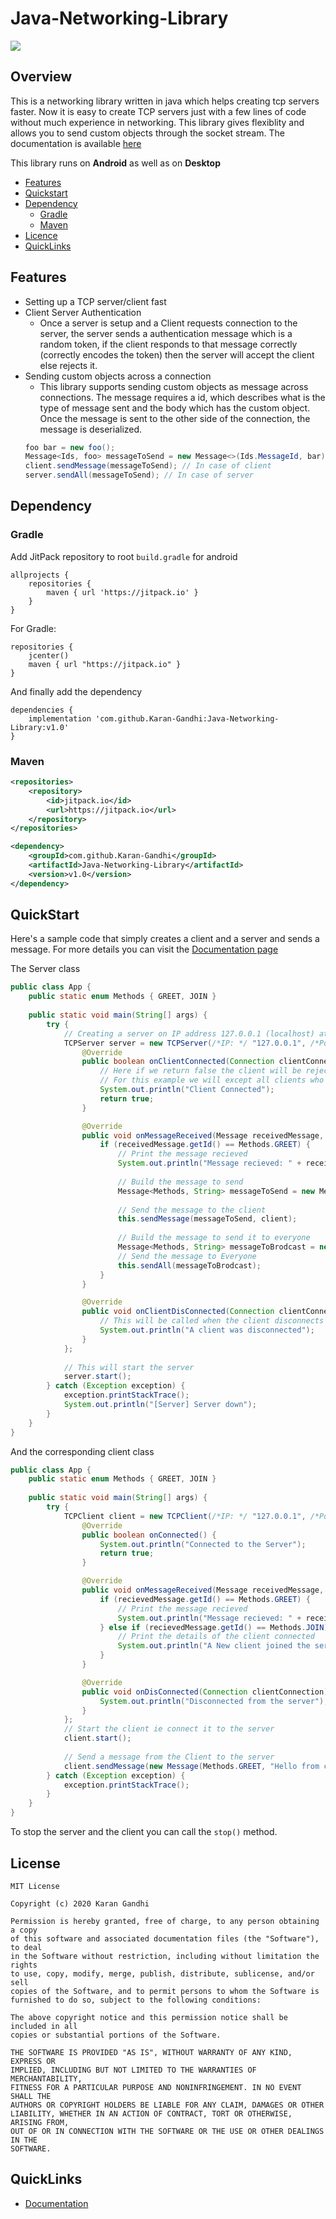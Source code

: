 # Java-Networking-Library

[![](https://jitpack.io/v/Karan-Gandhi/Java-Networking-Library.svg)](https://jitpack.io/#Karan-Gandhi/Java-Networking-Library)

## Overview

This is a networking library written in java which helps creating tcp servers faster. Now it is easy to create TCP servers just with a few lines of code without much experience in networking. This library gives flexiblity and allows you to send custom objects through the socket stream. The documentation is available [here](https://karan-gandhi.github.io/Java-Networking-Library/)

This library runs on **Android** as well as on **Desktop**

- [Features](#feautres)
- [Quickstart](#quickstart)
- [Dependency](#dependency)
  - [Gradle](#gradle)
  - [Maven](#maven)
- [Licence](#license)
- [QuickLinks](#quicklinks)

## Features

- Setting up a TCP server/client fast
- Client Server Authentication
  - Once a server is setup and a Client requests connection to the server, the server sends a authentication message which is a random token, if the client responds to that message correctly (correctly encodes the token) then the server will accept the client else rejects it.
- Sending custom objects across a connection
  - This library supports sending custom objects as message across connections. The message requires a id, which describes what is the type of message sent and the body which has the custom object. Once the message is sent to the other side of the connection, the message is deserialized.
  ```java
  foo bar = new foo();
  Message<Ids, foo> messageToSend = new Message<>(Ids.MessageId, bar);
  client.sendMessage(messageToSend); // In case of client
  server.sendAll(messageToSend); // In case of server
  ```

## Dependency

### Gradle

Add JitPack repository to root `build.gradle` for android
```Gradle
allprojects {
    repositories {
        maven { url 'https://jitpack.io' }
    }
}
```
For Gradle:

```Gradle
repositories {
    jcenter()
    maven { url "https://jitpack.io" }
}
```

And finally add the dependency
```Gradle
dependencies {
    implementation 'com.github.Karan-Gandhi:Java-Networking-Library:v1.0'
}
```

### Maven

```xml
<repositories>
    <repository>
        <id>jitpack.io</id>
        <url>https://jitpack.io</url>
    </repository>
</repositories>
```

```xml
<dependency>
    <groupId>com.github.Karan-Gandhi</groupId>
    <artifactId>Java-Networking-Library</artifactId>
    <version>v1.0</version>
</dependency>
```

## QuickStart

Here's a sample code that simply creates a client and a server and sends a message. For more details you can visit the [Documentation page](https://karan-gandhi.github.io/Java-Networking-Library/)

The Server class
```Java
public class App {
    public static enum Methods { GREET, JOIN }
    
    public static void main(String[] args) {
        try {
            // Creating a server on IP address 127.0.0.1 (localhost) at port 80
            TCPServer server = new TCPServer(/*IP: */ "127.0.0.1", /*Port: */ 80, /*Backlog: */ 100, /*Verbose: */ true) {
                @Override
                public boolean onClientConnected(Connection clientConnection) {
                    // Here if we return false the client will be rejected. 
                    // For this example we will except all clients who connect to the server and are authenticated by the server
                    System.out.println("Client Connected");
                    return true;
                }

                @Override
                public void onMessageReceived(Message receivedMessage, Connection client) {
                    if (receivedMessage.getId() == Methods.GREET) {
                        // Print the message recieved
                        System.out.println("Message recieved: " + receivedMessage.messageBody);
                        
                        // Build the message to send
                        Message<Methods, String> messageToSend = new Message<>(Methods.GREET, "Hello");
                        
                        // Send the message to the client
                        this.sendMessage(messageToSend, client);
                        
                        // Build the message to send it to everyone
                        Message<Methods, String> messageToBrodcast = new Message<Methods, String>(Methods.JOIN, String.valueOf(client.getPort()));
                        // Send the message to Everyone
                        this.sendAll(messageToBrodcast);
                    }
                }

                @Override
                public void onClientDisConnected(Connection clientConnection) {
                    // This will be called when the client disconnects
                    System.out.println("A client was disconnected");
                }
            };
            
            // This will start the server
            server.start();
        } catch (Exception exception) {
            exception.printStackTrace();
            System.out.println("[Server] Server down");
        }
    }
}
```

And the corresponding client class

```Java
public class App {
    public static enum Methods { GREET, JOIN }
    
    public static void main(String[] args) {
        try {
            TCPClient client = new TCPClient(/*IP: */ "127.0.0.1", /*Port: */ 80, /*Verbose: */ true) {
                @Override
                public boolean onConnected() {
                    System.out.println("Connected to the Server");
                    return true;
                }

                @Override
                public void onMessageReceived(Message receivedMessage, Connection client) {
                    if (recievedMessage.getId() == Methods.GREET) {
                        // Print the message recieved
                        System.out.println("Message recieved: " + receivedMessage.messageBody);
                    } else if (recievedMessage.getId() == Methods.JOIN) {
                        // Print the details of the client connected
                        System.out.println("A New client joined the server at port: " + recievedMessage.messageBody);
                    }
                }

                @Override
                public void onDisConnected(Connection clientConnection) {
                    System.out.println("Disconnected from the server");
                }
            };
            // Start the client ie connect it to the server
            client.start();
            
            // Send a message from the Client to the server
            client.sendMessage(new Message(Methods.GREET, "Hello from client"));
        } catch (Exception exception) {
            exception.printStackTrace();
        }
    }
}
```
To stop the server and the client you can call the `stop()` method.

## License

```
MIT License

Copyright (c) 2020 Karan Gandhi

Permission is hereby granted, free of charge, to any person obtaining a copy
of this software and associated documentation files (the "Software"), to deal
in the Software without restriction, including without limitation the rights
to use, copy, modify, merge, publish, distribute, sublicense, and/or sell
copies of the Software, and to permit persons to whom the Software is
furnished to do so, subject to the following conditions:

The above copyright notice and this permission notice shall be included in all
copies or substantial portions of the Software.

THE SOFTWARE IS PROVIDED "AS IS", WITHOUT WARRANTY OF ANY KIND, EXPRESS OR
IMPLIED, INCLUDING BUT NOT LIMITED TO THE WARRANTIES OF MERCHANTABILITY,
FITNESS FOR A PARTICULAR PURPOSE AND NONINFRINGEMENT. IN NO EVENT SHALL THE
AUTHORS OR COPYRIGHT HOLDERS BE LIABLE FOR ANY CLAIM, DAMAGES OR OTHER
LIABILITY, WHETHER IN AN ACTION OF CONTRACT, TORT OR OTHERWISE, ARISING FROM,
OUT OF OR IN CONNECTION WITH THE SOFTWARE OR THE USE OR OTHER DEALINGS IN THE
SOFTWARE.
```

## QuickLinks
- [Documentation](https://karan-gandhi.github.io/Java-Networking-Library/)
